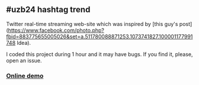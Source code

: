 #uzb24 hashtag trend
--------------------

Twitter real-time streaming web-site which was inspired by [this guy's post](https://www.facebook.com/photo.php?fbid=883775655005026&set=a.511780088871253.1073741827.100001177991748 Idea).

I coded this project during 1 hour and it may have bugs. If you find it, please, open an issue.

### [Online demo](http://uzb24.herokuapp.com)